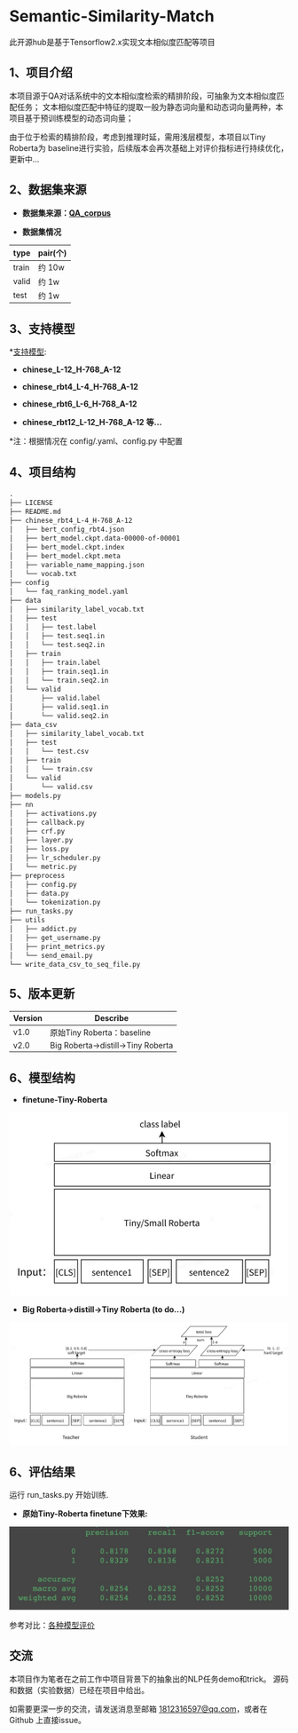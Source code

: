 # Semantic-Similarity-Match
此开源hub是基于Tensorflow2.x实现文本相似度匹配等项目

## 1、项目介绍
本项目源于QA对话系统中的文本相似度检索的精排阶段，可抽象为文本相似度匹配任务； 文本相似度匹配中特征的提取一般为静态词向量和动态词向量两种，本项目基于预训练模型的动态词向量；

由于位于检索的精排阶段，考虑到推理时延，需用浅层模型，本项目以Tiny Roberta为 baseline进行实验，后续版本会再次基础上对评价指标进行持续优化，更新中...


## 2、数据集来源

* **数据集来源：[QA_corpus]()**

* **数据集情况**

type     |pair(个)
:-------|---
train |约 10w
valid |约 1w
test |约 1w


## 3、支持模型

*[支持模型](https://github.com/ymcui/Chinese-BERT-wwm):

* **chinese_L-12_H-768_A-12**

* **chinese_rbt4_L-4_H-768_A-12**

* **chinese_rbt6_L-6_H-768_A-12**

* **chinese_rbt12_L-12_H-768_A-12** **等...**

*注：根据情况在 config/.yaml、config.py 中配置


## 4、项目结构

```
.
├── LICENSE
├── README.md
├── chinese_rbt4_L-4_H-768_A-12
│   ├── bert_config_rbt4.json
│   ├── bert_model.ckpt.data-00000-of-00001
│   ├── bert_model.ckpt.index
│   ├── bert_model.ckpt.meta
│   ├── variable_name_mapping.json
│   └── vocab.txt
├── config
│   └── faq_ranking_model.yaml
├── data
│   ├── similarity_label_vocab.txt
│   ├── test
│   │   ├── test.label
│   │   ├── test.seq1.in
│   │   └── test.seq2.in
│   ├── train
│   │   ├── train.label
│   │   ├── train.seq1.in
│   │   └── train.seq2.in
│   └── valid
│       ├── valid.label
│       ├── valid.seq1.in
│       └── valid.seq2.in
├── data_csv
│   ├── similarity_label_vocab.txt
│   ├── test
│   │   └── test.csv
│   ├── train
│   │   └── train.csv
│   └── valid
│       └── valid.csv
├── models.py
├── nn 
│   ├── activations.py
│   ├── callback.py
│   ├── crf.py
│   ├── layer.py
│   ├── loss.py
│   ├── lr_scheduler.py
│   └── metric.py
├── preprocess
│   ├── config.py
│   ├── data.py
│   └── tokenization.py
├── run_tasks.py
├── utils
│   ├── addict.py
│   ├── get_username.py
│   ├── print_metrics.py
│   └── send_email.py
└── write_data_csv_to_seq_file.py
```


## 5、版本更新
Version |Describe
:-------|---
v1.0 |原始Tiny Roberta：baseline
v2.0 |Big Roberta->distill->Tiny Roberta

## 6、模型结构

* **finetune-Tiny-Roberta**

![finetune-Tiny-Roberta](https://github.com/xuyingjie521/Semantic-Similarity-Match/blob/main/images/finetune-Tiny-Roberta-picture.png)


* **Big Roberta->distill->Tiny Roberta (to do...)**

![distilled-Tiny-Roberta](https://github.com/xuyingjie521/Semantic-Similarity-Match/blob/main/images/distilled-Tiny-Roberta-picture.png)


## 6、评估结果

运行 run_tasks.py 开始训练.

* **原始Tiny-Roberta finetune下效果:**

![效果1](https://github.com/xuyingjie521/Semantic-Similarity-Match/blob/main/images/test_result1.png)


参考对比：[各种模型评价](https://github.com/terrifyzhao/text_matching)
  

## 交流

本项目作为笔者在之前工作中项目背景下的抽象出的NLP任务demo和trick。 源码和数据（实验数据）已经在项目中给出。

如需要更深一步的交流，请发送消息至邮箱 1812316597@qq.com，或者在 Github 上直接issue。